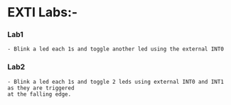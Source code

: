 # EXTI Labs:-

### Lab1
	- Blink a led each 1s and toggle another led using the external INT0

### Lab2
	- Blink a led each 1s and toggle 2 leds using external INT0 and INT1 as they are triggered
	at the falling edge.
